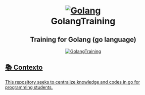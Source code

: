 <h1 align="center">
     <br>
     </a>
    <a href="https://golang.org/">
    <img alt="Golang" src="https://golang.org/lib/godoc/images/go-logo-blue.svg">
  </a>
  <br>
GolangTraining
</h1>
    <h2 align="center">
    Training for Golang (go language)
    </h2>
<p align="center">
  <a href="https://golang.org/">
    <img alt="GolangTraining" src="https://img.shields.io/badge/Golang Training-GO-blue">
<br>
      
      

## 📚 Contexto
This repository seeks to centralize knowledge and codes in go for programming students.
